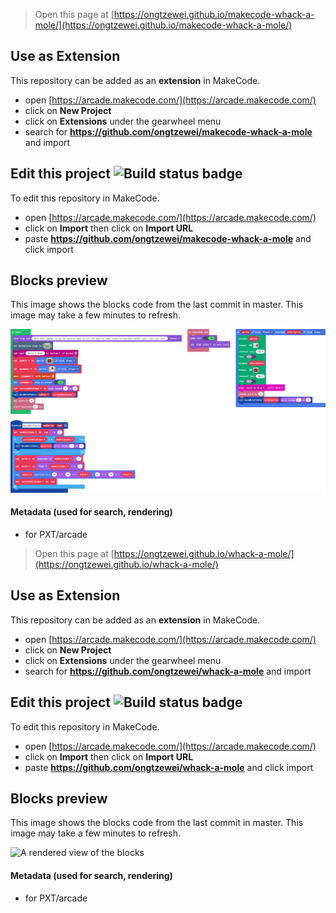  


> Open this page at [https://ongtzewei.github.io/makecode-whack-a-mole/](https://ongtzewei.github.io/makecode-whack-a-mole/)

## Use as Extension

This repository can be added as an **extension** in MakeCode.

* open [https://arcade.makecode.com/](https://arcade.makecode.com/)
* click on **New Project**
* click on **Extensions** under the gearwheel menu
* search for **https://github.com/ongtzewei/makecode-whack-a-mole** and import

## Edit this project ![Build status badge](https://github.com/ongtzewei/makecode-whack-a-mole/workflows/MakeCode/badge.svg)

To edit this repository in MakeCode.

* open [https://arcade.makecode.com/](https://arcade.makecode.com/)
* click on **Import** then click on **Import URL**
* paste **https://github.com/ongtzewei/makecode-whack-a-mole** and click import

## Blocks preview

This image shows the blocks code from the last commit in master.
This image may take a few minutes to refresh.

![A rendered view of the blocks](https://github.com/ongtzewei/makecode-whack-a-mole/raw/master/.github/makecode/blocks.png)

#### Metadata (used for search, rendering)

* for PXT/arcade
<script src="https://makecode.com/gh-pages-embed.js"></script><script>makeCodeRender("{{ site.makecode.home_url }}", "{{ site.github.owner_name }}/{{ site.github.repository_name }}");</script>



> Open this page at [https://ongtzewei.github.io/whack-a-mole/](https://ongtzewei.github.io/whack-a-mole/)

## Use as Extension

This repository can be added as an **extension** in MakeCode.

* open [https://arcade.makecode.com/](https://arcade.makecode.com/)
* click on **New Project**
* click on **Extensions** under the gearwheel menu
* search for **https://github.com/ongtzewei/whack-a-mole** and import

## Edit this project ![Build status badge](https://github.com/ongtzewei/whack-a-mole/workflows/MakeCode/badge.svg)

To edit this repository in MakeCode.

* open [https://arcade.makecode.com/](https://arcade.makecode.com/)
* click on **Import** then click on **Import URL**
* paste **https://github.com/ongtzewei/whack-a-mole** and click import

## Blocks preview

This image shows the blocks code from the last commit in master.
This image may take a few minutes to refresh.

![A rendered view of the blocks](https://github.com/ongtzewei/whack-a-mole/raw/master/.github/makecode/blocks.png)

#### Metadata (used for search, rendering)

* for PXT/arcade
<script src="https://makecode.com/gh-pages-embed.js"></script><script>makeCodeRender("{{ site.makecode.home_url }}", "{{ site.github.owner_name }}/{{ site.github.repository_name }}");</script>
